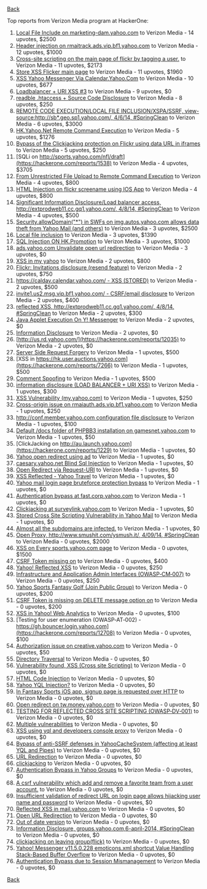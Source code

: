 [Back](../README.md)

Top reports from Verizon Media program at HackerOne:

1. [Local File Include on marketing-dam.yahoo.com](https://hackerone.com/reports/7779) to Verizon Media - 14 upvotes, $2500
2. [Header injection on rmaitrack.ads.vip.bf1.yahoo.com](https://hackerone.com/reports/6322) to Verizon Media - 12 upvotes, $1000
3. [Cross-site scripting on the main page of flickr by tagging a user.](https://hackerone.com/reports/916) to Verizon Media - 11 upvotes, $2173
4. [Store XSS Flicker main page](https://hackerone.com/reports/940) to Verizon Media - 11 upvotes, $1960
5. [XSS Yahoo Messenger Via Calendar.Yahoo.Com](https://hackerone.com/reports/914) to Verizon Media - 10 upvotes, $677
6. [Loadbalancer + URI XSS #3](https://hackerone.com/reports/9703) to Verizon Media - 9 upvotes, $0
7. [readble .htaccess + Source Code Disclosure](https://hackerone.com/reports/7813) to Verizon Media - 8 upvotes, $250
8. [REMOTE CODE EXECUTION/LOCAL FILE INCLUSION/XSPA/SSRF, view-source:http://sb*.geo.sp1.yahoo.com/, 4/6/14, #SpringClean](https://hackerone.com/reports/6674) to Verizon Media - 6 upvotes, $3000
9. [HK.Yahoo.Net Remote Command Execution](https://hackerone.com/reports/2127) to Verizon Media - 5 upvotes, $1276
10. [Bypass of the Clickjacking protection on Flickr using data URL in iframes](https://hackerone.com/reports/7264) to Verizon Media - 5 upvotes, $250
11. [SQLi on http://sports.yahoo.com/nfl/draft](https://hackerone.com/reports/1538) to Verizon Media - 4 upvotes, $3705
12. [From Unrestricted File Upload to Remote Command Execution](https://hackerone.com/reports/4836) to Verizon Media - 4 upvotes, $800
13. [HTML Injection on flickr screename using IOS App](https://hackerone.com/reports/1483) to Verizon Media - 4 upvotes, $800
14. [Significant Information Disclosure/Load balancer access, http://extprodweb11.cc.gq1.yahoo.com/, 4/8/14, #SpringClean](https://hackerone.com/reports/6194) to Verizon Media - 4 upvotes, $500
15. [Security.allowDomain("*") in SWFs on img.autos.yahoo.com allows data theft from Yahoo Mail (and others)](https://hackerone.com/reports/1171) to Verizon Media - 3 upvotes, $2500
16. [Local file inclusion](https://hackerone.com/reports/1675) to Verizon Media - 3 upvotes, $1390
17. [SQL Injection ON HK.Promotion](https://hackerone.com/reports/3039) to Verizon Media - 3 upvotes, $1000
18. [ads.yahoo.com Unvalidate open url redirection](https://hackerone.com/reports/7731) to Verizon Media - 3 upvotes, $0
19. [XSS in my yahoo](https://hackerone.com/reports/1203) to Verizon Media - 2 upvotes, $800
20. [Flickr: Invitations disclosure (resend feature)](https://hackerone.com/reports/1533) to Verizon Media - 2 upvotes, $750
21. [https://caldav.calendar.yahoo.com/ - XSS (STORED)](https://hackerone.com/reports/8281) to Verizon Media - 2 upvotes, $500
22. [invite1.us2.msg.vip.bf1.yahoo.com/ - CSRF/email disclosure](https://hackerone.com/reports/7608) to Verizon Media - 2 upvotes, $400
23. [reflected XSS, http://extprodweb11.cc.gq1.yahoo.com/, 4/8/14, #SpringClean](https://hackerone.com/reports/6195) to Verizon Media - 2 upvotes, $300
24. [Java Applet Execution On Y! Messenger](https://hackerone.com/reports/933) to Verizon Media - 2 upvotes, $0
25. [Information Disclosure](https://hackerone.com/reports/1091) to Verizon Media - 2 upvotes, $0
26. [http://us.rd.yahoo.com/](https://hackerone.com/reports/12035) to Verizon Media - 2 upvotes, $0
27. [Server Side Request Forgery](https://hackerone.com/reports/4461) to Verizon Media - 1 upvotes, $500
28. [XSS in https://hk.user.auctions.yahoo.com](https://hackerone.com/reports/7266) to Verizon Media - 1 upvotes, $500
29. [Comment Spoofing](https://hackerone.com/reports/6665) to Verizon Media - 1 upvotes, $500
30. [information disclosure (LOAD BALANCER + URI XSS)](https://hackerone.com/reports/8284) to Verizon Media - 1 upvotes, $300
31. [XSS Vulnerability (my.yahoo.com)](https://hackerone.com/reports/4256) to Verizon Media - 1 upvotes, $250
32. [Cross-origin issue on rmaiauth.ads.vip.bf1.yahoo.com](https://hackerone.com/reports/6268) to Verizon Media - 1 upvotes, $250
33. [http://conf.member.yahoo.com configuration file disclosure](https://hackerone.com/reports/2598) to Verizon Media - 1 upvotes, $100
34. [Default /docs folder of PHPBB3 installation on gamesnet.yahoo.com](https://hackerone.com/reports/17506) to Verizon Media - 1 upvotes, $50
35. [ClickJacking on http://au.launch.yahoo.com](https://hackerone.com/reports/1229) to Verizon Media - 1 upvotes, $0
36. [Yahoo open redirect using ad](https://hackerone.com/reports/2322) to Verizon Media - 1 upvotes, $0
37. [caesary.yahoo.net Blind Sql Injection](https://hackerone.com/reports/21899) to Verizon Media - 1 upvotes, $0
38. [Open Redirect via Request-URI](https://hackerone.com/reports/15298) to Verizon Media - 1 upvotes, $0
39. [XSS Reflected - Yahoo Travel](https://hackerone.com/reports/1553) to Verizon Media - 1 upvotes, $0
40. [Yahoo mail login page bruteforce protection bypass](https://hackerone.com/reports/2596) to Verizon Media - 1 upvotes, $0
41. [Authentication bypass at fast.corp.yahoo.com](https://hackerone.com/reports/3577) to Verizon Media - 1 upvotes, $0
42. [Clickjacking at surveylink.yahoo.com](https://hackerone.com/reports/3578) to Verizon Media - 1 upvotes, $0
43. [Stored Cross Site Scripting Vulnerability in Yahoo Mail](https://hackerone.com/reports/4277) to Verizon Media - 1 upvotes, $0
44. [Almost all the subdomains are infected.](https://hackerone.com/reports/4359) to Verizon Media - 1 upvotes, $0
45. [Open Proxy, http://www.smushit.com/ysmush.it/, 4/09/14, #SpringClean](https://hackerone.com/reports/6704) to Verizon Media - 0 upvotes, $2000
46. [XSS on Every sports.yahoo.com page](https://hackerone.com/reports/2168) to Verizon Media - 0 upvotes, $1500
47. [CSRF Token missing on](https://hackerone.com/reports/6700) to Verizon Media - 0 upvotes, $400
48. [Yahoo! Reflected XSS](https://hackerone.com/reports/18279) to Verizon Media - 0 upvotes, $250
49. [Infrastructure and Application Admin Interfaces (OWASP‐CM‐007)](https://hackerone.com/reports/11414) to Verizon Media - 0 upvotes, $250
50. [Yahoo Sports Fantasy Golf (Join Public Group)](https://hackerone.com/reports/16414) to Verizon Media - 0 upvotes, $200
51. [CSRF Token is missing on DELETE message option on](https://hackerone.com/reports/6702) to Verizon Media - 0 upvotes, $200
52. [XSS in Yahoo! Web Analytics](https://hackerone.com/reports/5442) to Verizon Media - 0 upvotes, $100
53. [Testing for user enumeration (OWASP‐AT‐002) - https://gh.bouncer.login.yahoo.com](https://hackerone.com/reports/12708) to Verizon Media - 0 upvotes, $100
54. [Authorization issue on creative.yahoo.com](https://hackerone.com/reports/12685) to Verizon Media - 0 upvotes, $50
55. [Directory Traversal](https://hackerone.com/reports/1092) to Verizon Media - 0 upvotes, $0
56. [Vulnerability found, XSS (Cross site Scripting)](https://hackerone.com/reports/1258) to Verizon Media - 0 upvotes, $0
57. [HTML Code Injection](https://hackerone.com/reports/1376) to Verizon Media - 0 upvotes, $0
58. [Yahoo YQL Injection?](https://hackerone.com/reports/1407) to Verizon Media - 0 upvotes, $0
59. [In Fantasy Sports iOS app, signup page is requested over HTTP](https://hackerone.com/reports/2101) to Verizon Media - 0 upvotes, $0
60. [Open redirect on tw.money.yahoo.com](https://hackerone.com/reports/4570) to Verizon Media - 0 upvotes, $0
61. [TESTING FOR REFLECTED CROSS SITE SCRIPTING (OWASP‐DV‐001)](https://hackerone.com/reports/12011) to Verizon Media - 0 upvotes, $0
62. [Multiple vulnerabilities](https://hackerone.com/reports/14248) to Verizon Media - 0 upvotes, $0
63. [XSS using yql and developers console proxy](https://hackerone.com/reports/1011) to Verizon Media - 0 upvotes, $0
64. [Bypass of anti-SSRF defenses in YahooCacheSystem (affecting at least YQL and Pipes)](https://hackerone.com/reports/1066) to Verizon Media - 0 upvotes, $0
65. [URL Redirection](https://hackerone.com/reports/1429) to Verizon Media - 0 upvotes, $0
66. [clickjacking](https://hackerone.com/reports/1207) to Verizon Media - 0 upvotes, $0
67. [Authentication Bypass in Yahoo Groups](https://hackerone.com/reports/1209) to Verizon Media - 0 upvotes, $0
68. [A csrf vulnerability which add and remove a favorite team from a user account.](https://hackerone.com/reports/1620) to Verizon Media - 0 upvotes, $0
69. [Insufficient validation of redirect URL on login page allows hijacking user name and password](https://hackerone.com/reports/2126) to Verizon Media - 0 upvotes, $0
70. [Reflected XSS in mail.yahoo.com](https://hackerone.com/reports/2240) to Verizon Media - 0 upvotes, $0
71. [Open URL Redirection](https://hackerone.com/reports/4521) to Verizon Media - 0 upvotes, $0
72. [Out of date version](https://hackerone.com/reports/5221) to Verizon Media - 0 upvotes, $0
73. [Information Disclosure, groups.yahoo.com,6-april-2014, #SpringClean](https://hackerone.com/reports/5986) to Verizon Media - 0 upvotes, $0
74. [clickjacking on leaving group(flick)](https://hackerone.com/reports/7745) to Verizon Media - 0 upvotes, $0
75. [Yahoo! Messenger v11.5.0.228 emoticons.xml shortcut Value Handling Stack-Based Buffer Overflow](https://hackerone.com/reports/10767) to Verizon Media - 0 upvotes, $0
76. [Authentication Bypass due to Session Mismanagement](https://hackerone.com/reports/10912) to Verizon Media - 0 upvotes, $0


[Back](../README.md)